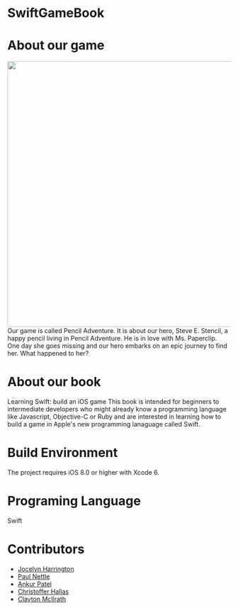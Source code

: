 SwiftGameBook
=============
# About our game
<img src="http://f.cl.ly/items/013r1W041t0T1e1s471c/Image%202014-08-21%20at%204.39.40%20PM.png" width=600px>
Our game is called Pencil Adventure. It is about our hero, Steve E. Stencil, a happy pencil living in Pencil Adventure. He is in love with Ms. Paperclip. One day she goes missing and our hero embarks on an epic journey to find her. What happened to her?

# About our book
Learning Swift: build an iOS game 
This book is intended for beginners to intermediate developers who might already know a programming language like Javascript, Objective-C or Ruby and are interested in learning how to build a game in Apple's new programming lanaguage called Swift.

# Build Environment
The project requires iOS 8.0 or higher with Xcode 6.

# Programing Language 
Swift

# Contributors
- [Jocelyn Harrington](http://www.cleanmicro.com)
- [Paul Nettle](http://www.paulnettle.com/)
- [Ankur Patel](http://www.encoredevlabs.com)
- [Christoffer Hallas](http://christofferhallas.com)
- [Clayton McIlrath](http://thinkclay.com)
